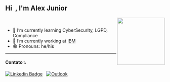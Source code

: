 ## Hi <img src="https://c.tenor.com/WX8OXgN5VpMAAAAi/waving-wave-hello.gif" width="5px">, I'm Alex Junior

<a href="https://beacons.ai/alex_junior" title="Entre no portal">
  <img src="https://static.wikia.nocookie.net/minecraft/images/f/fd/NetherPortalAnimated.gif/revision/latest?cb=20200112000746" align="right" width=150 /><br>
</a>

- 📖  I’m currently learning CyberSecurity, LGPD, Compliance
- 🔭 I’m currently working at [IBM](https://www.ibm.com) 
- 😁 Pronouns: he/his

<hr>

#### Contato ⤵

[![Linkedin Badge](https://img.shields.io/badge/linkedin%20-%230077B5.svg?&style=for-the-badge&logo=linkedin&logoColor=white)](https://www.linkedin.com/in/alex-junior/) &nbsp;
[![Outlook](https://img.shields.io/badge/Microsoft_Outlook-0078D4?style=for-the-badge&logo=microsoft-outlook&logoColor=white)](mailto:alexalencarjr@outlook.com)
